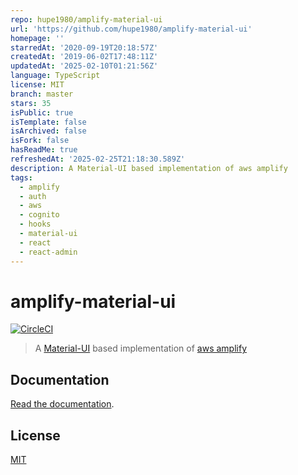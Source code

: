 ```yaml
---
repo: hupe1980/amplify-material-ui
url: 'https://github.com/hupe1980/amplify-material-ui'
homepage: ''
starredAt: '2020-09-19T20:18:57Z'
createdAt: '2019-06-02T17:48:11Z'
updatedAt: '2025-02-10T01:21:56Z'
language: TypeScript
license: MIT
branch: master
stars: 35
isPublic: true
isTemplate: false
isArchived: false
isFork: false
hasReadMe: true
refreshedAt: '2025-02-25T21:18:30.589Z'
description: A Material-UI based implementation of aws amplify
tags:
  - amplify
  - auth
  - aws
  - cognito
  - hooks
  - material-ui
  - react
  - react-admin
---
```


# amplify-material-ui

[![CircleCI](https://circleci.com/gh/hupe1980/amplify-material-ui.svg?style=svg)](https://circleci.com/gh/hupe1980/amplify-material-ui)

> A [Material-UI](https://github.com/mui-org/material-ui) based implementation of [aws amplify](https://github.com/aws-amplify/amplify-js)

## Documentation

[Read the documentation](/packages/amplify-material-ui/README.md).

## License

[MIT](LICENSE)
